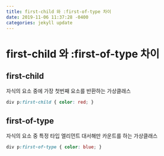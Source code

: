 ```yaml
---
title: first-child 와 :first-of-type 차이
date: 2019-11-06 11:37:28 -0400
categories: jekyll update
---
```


# first-child 와 :first-of-type 차이

## first-child

자식의 요소 중에 가장 첫번째 요소를 반환하는 가상클래스

``` css
div p:first-child { color: red; }
```

## first-of-type

자식의 요소 중 특정 타입 엘리먼트 대서해만 카운트를 하는 가상클래스

``` css
div p:first-of-type { color: blue; }
```